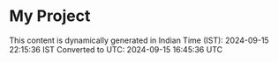 # My Project

This content is dynamically generated in Indian Time (IST): 2024-09-15 22:15:36 IST
Converted to UTC: 2024-09-15 16:45:36 UTC
